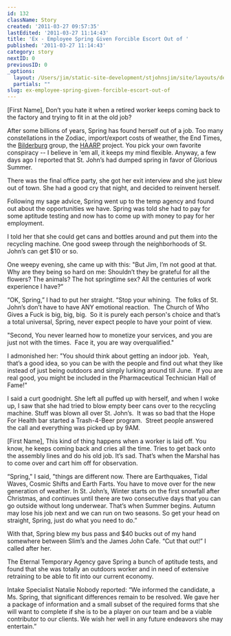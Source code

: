 ```yaml
---
id: 132
className: Story
created: '2011-03-27 09:57:35'
lastEdited: '2011-03-27 11:14:43'
title: 'Ex - Employee Spring Given Forcible Escort Out of '
published: '2011-03-27 11:14:43'
category: story
nextID: 0
previousID: 0
_options:
  layout: /Users/jim/static-site-development/stjohnsjim/site/layouts/default.static.ttml
  partials: ""
slug: ex-employee-spring-given-forcible-escort-out-of
---
```

<p>[First Name], Don&rsquo;t you hate it when a retired worker keeps coming back to the factory and trying to fit in at the old job?</p>
<p>After some billions of years, Spring has found herself out of a job.  Too many constellations in the Zodiac, import/export costs of weather, the End Times, the <a target="_blank" href="http://www.google.com/search?rls=en&amp;q=bilderberg.org&amp;ie=UTF-8&amp;oe=UTF-8">Bilderburg</a> group, the <a target="_blank" href="http://www.google.com/search?rls=en&amp;q=haarp&amp;ie=UTF-8&amp;oe=UTF-8">HAARP</a> project. You pick your own favorite conspiracy -- I believe in 'em all, it keeps my mind flexible. Anyway, a few days ago I reported that&nbsp;St. John&rsquo;s had dumped spring in favor of Glorious Summer.</p>
<p>There was the final office party, she got her exit interview and she just blew out of town.   She had a good cry that night, and decided to reinvent herself.</p>
<p>Following my sage advice, Spring went up to the temp agency and found out about the opportunities we have.  Spring was told she had to pay for some aptitude testing and now has to come up with money to pay for her employment.</p>
<p>I told her that she could get cans and bottles around and put them into the recycling machine.  One good sweep through the neighborhoods of St. John&rsquo;s can get $10 or so.</p>
<p>One weepy evening, she came up with this: &quot;But Jim, I&rsquo;m not good at that.  Why are they being so hard on me: Shouldn&rsquo;t they be grateful for all the flowers? The animals? The hot springtime sex?  All the centuries of work experience I have?&rdquo;</p>
<p>&ldquo;OK, Spring,&rdquo;  I had to put her straight. &ldquo;Stop your whining. &nbsp;The folks of St. John&rsquo;s don&rsquo;t have to have ANY emotional reaction. &nbsp;The Church of Who Gives a Fuck is big, big, big. &nbsp;So it is purely each person's choice and that&rsquo;s a total universal, Spring, never expect people to have your point of view.</p>
<p>&quot;Second, You never learned how to monetize your services, and you are just not with the times. &nbsp;Face it, you are way overqualified.&quot;</p>
<p>I admonished her: &quot;You should think about getting an indoor job. &nbsp;Yeah, that&rsquo;s a good idea, so you can be with the people and find out what they like instead of just being outdoors and simply lurking around till June. &nbsp;If you are real good, you might be included in the Pharmaceutical Technician Hall of Fame!&quot;</p>
<p>I said a curt goodnight.  She left all puffed up with herself, and when I woke up, I saw that she had tried to blow empty beer cans over to the recycling machine.  Stuff was blown all over St. John&rsquo;s. &nbsp;It was so bad that the Hope For Health bar started a Trash-4-Beer program. &nbsp;Street people answered the call and everything was picked up by 9AM.</p>
<p>[First Name], This kind of thing happens when a worker is laid off.  You know, he keeps coming back and cries all the time. Tries to get back onto the assembly lines and do his old job.  It&rsquo;s sad.  That&rsquo;s when the Marshal has to come over and cart him off for observation.</p>
<p>&ldquo;Spring,&quot; I said, &quot;things are different now.  There are Earthquakes, Tidal Waves, Cosmic Shifts and Earth Farts. You have to move over for the new generation of weather.  In St. John&rsquo;s, Winter starts on the first snowfall after Christmas, and continues until there are two consecutive days that you can go outside without long underwear.  That&rsquo;s when Summer begins.   Autumn may lose his job next and we can run on two seasons.  So get your head on straight, Spring, just do what you need to do.&rdquo;</p>
<p>With that, Spring blew my bus pass and $40 bucks out of my hand somewhere between Slim&rsquo;s and the James John Cafe.  &ldquo;Cut that out!&rdquo; I called after her.</p>
<p>The Eternal Temporary Agency gave Spring a bunch of aptitude tests, and found that she was totally an outdoors worker and in need of extensive retraining to be able to fit into our current economy.</p>
<p>Intake Specialist Natalie Nobody reported: &ldquo;We informed the candidate, a Ms. Spring, that significant differences remain to be resolved.  We gave her a package of information and a small subset of the required forms that she will want to complete if she is to be a player on our team and be a viable contributor to our clients.  We wish her well in any future endeavors she may entertain.&rdquo;&nbsp;</p>